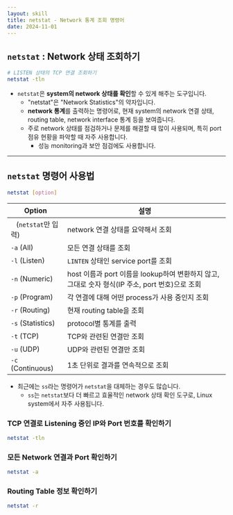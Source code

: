 ```yaml
---
layout: skill
title: netstat - Network 통계 조회 명령어
date: 2024-11-01
---
```



## `netstat` : Network 상태 조회하기

```sh
# LISTEN 상태의 TCP 연결 조회하기
netstat -tln
```

- `netstat`은 **system의 network 상태를 확인**할 수 있게 해주는 도구입니다.
    - "netstat"은 "Network Statistics"의 약자입니다.
    - **network 통계**를 출력하는 명령어로, 현재 system의 network 연결 상태, routing table, network interface 통계 등을 보여줍니다.
    - 주로 network 상태를 점검하거나 문제를 해결할 때 많이 사용되며, 특히 port 점유 현황을 파악할 때 자주 사용합니다.
        - 성능 monitoring과 보안 점검에도 사용합니다.


---


## `netstat` 명령어 사용법

```bash
netstat [option]
```

| Option | 설명 |
| --- | --- |
| ` ` (`netstat`만 입력) | network 연결 상태를 요약해서 조회 |
| `-a` (All) | 모든 연결 상태를 조회 |
| `-l` (Listen) | `LINTEN` 상태인 service port를 조회 |
| `-n` (Numeric) | host 이름과 port 이름을 lookup하여 변환하지 않고, 그대로 숫자 형식(IP 주소, port 번호)으로 조회 |
| `-p` (Program) | 각 연결에 대해 어떤 process가 사용 중인지 조회 |
| `-r` (Routing) | 현재 routing table을 조회 |
| `-s` (Statistics) | protocol별 통계를 출력 |
| `-t` (TCP) | TCP와 관련된 연결만 조회 |
| `-u` (UDP) | UDP와 관련된 연결만 조회 |
| `-c` (Continuous) | 1초 단위로 결과를 연속적으로 조회 |

- 최근에는 `ss`라는 명령어가 `netstat`을 대체하는 경우도 많습니다.
    - `ss`는 `netstat`보다 더 빠르고 효율적인 network 상태 확인 도구로, Linux system에서 자주 사용됩니다.


### TCP 연결로 Listening 중인 IP와 Port 번호를 확인하기

```bash
netstat -tln
```


### 모든 Network 연결과 Port 확인하기

```bash
netstat -a
```


### Routing Table 정보 확인하기

```bash
netstat -r
```
